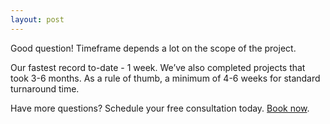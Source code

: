```yaml
---
layout: post
---
```


Good question! Timeframe depends a lot on the scope of the project.

Our fastest record to-date - 1 week.  We’ve also completed projects that took 3-6 months.  As a rule of thumb, a minimum of 4-6 weeks for standard turnaround time. 

Have more questions? Schedule your free consultation today. <a href="https://calendly.com/mp-group" target="_blank">Book now</a>.